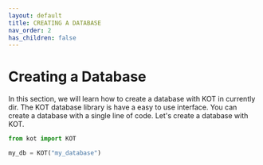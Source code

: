```yaml
---
layout: default
title: CREATING A DATABASE
nav_order: 2
has_children: false
---
```


# Creating a Database
In this section, we will learn how to create a database with KOT in currently dir. The KOT database library is have a easy to use interface. You can create a database with a single line of code. Let's create a database with KOT.

```python
from kot import KOT

my_db = KOT("my_database")
```
